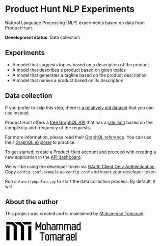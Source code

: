 # Product Hunt NLP Experiments
Natural Language Processing (NLP) experiments based on data from Product Hunt.

**Development status**: Data collection

## Experiments

- A model that suggests topics based on a description of the product
- A model that describes a product based on given topics
- A model that generates a tagline based on the product description
- A model that names a product based on its description

## Data collection

If you prefer to skip this step, there is [a relatively old dataset](https://data.world/producthunt) that 
you can use instead.

Product Hunt offers a [free GraphQL API](https://api.producthunt.com/v2/docs) that has a 
[rate limit](https://api.producthunt.com/v2/docs/rate_limits/headers) based on the complexity and frequency of 
the requests.

For more information, please read their [GraphQL reference](http://api-v2-docs.producthunt.com.s3-website-us-east-1.amazonaws.com/operation/query/).
You can use their [GraphQL explorer](https://ph-graph-api-explorer.herokuapp.com/) to practice.

To get started, create a Product Hunt account and proceed with creating a new application in 
the [API dashboard](https://api.producthunt.com/v2/oauth/applications).

We will be using the developer token via [OAuth Client Only Authentication](https://api.producthunt.com/v2/docs/oauth_client_only_authentication/oauth_token_ask_for_client_level_token). 
Copy `config.conf.example` as `config.conf` and insert your developer token.

Run `dataset/populate.py` to start the data collection process. By default, it will  

## About the author

This project was created and is maintained by [Mohammad Tomaraei](https://tomaraei.com).

[![Mohammad Tomaraei](https://raw.githubusercontent.com/themreza/themreza/master/logo-mini.png)](https://tomaraei.com)